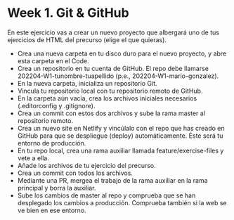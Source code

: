# Week 1. Git & GitHub
En este ejercicio vas a crear un nuevo proyecto que albergará uno de tus ejercicios de HTML del precurso (elige el que quieras).

-   Crea una nueva carpeta en tu disco duro para el nuevo proyecto, y abre esta carpeta en el Code.
-   Crea un repositorio en tu cuenta de GitHub. El repo debe llamarse 202204-W1-tunombre-tuapellido (p.e., 202204-W1-mario-gonzalez).
-   En la nueva carpeta, inicializa un repositorio Git.
-   Vincula tu repositorio local con tu repositorio remoto de GitHub.
-   En la carpeta aún vacía, crea los archivos iniciales necesarios (.editorconfig y .gitignore).
-   Crea un commit con estos dos archivos y sube la rama master al repositorio remoto.
-   Crea un nuevo site en Netlify y vincúlalo con el repo que has creado en GitHub para que se despliegue (deploy) automáticamente. Éste será tu entorno de producción.
-   En tu repo local, crea una rama auxiliar llamada feature/exercise-files y vete a ella.
-   Añade los archivos de tu ejercicio del precurso.
-   Crea un commit con todos los archivos.
-   Mediante una PR, mergea el trabajo de la rama auxiliar en la rama principal y borra la auxiliar.
-   Sube los cambios de master al repo y comprueba que se han desplegado los cambios a producción. Comprueba también si la web se ve bien en ese entorno.
